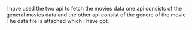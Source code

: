 I have used the two api to fetch the movies data one api consists of the general movies data and the other api consist of the genere of the movie
The data file is attached which i have got.
